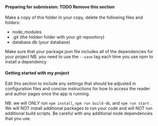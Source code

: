 #### Preparing for submission: TODO Remove this section ####

Make a copy of this folder
In your copy, delete the following files and folders:

* node_modules
* .git (the hidden folder with your git repository)
* database.db (your database)

Make sure that your package.json file includes all of the dependencies for your project NB. you need to use
the ```--save``` tag each time you use npm to install a dependency

#### Getting started with my project ####

Edit this section to include any settings that should be adjusted in configuration files and concise instructions for
how to access the reader and author pages once the app is running.

NB. we will ONLY run ```npm install```, ```npm run build-db```, and ```npm run start``` . We will NOT install additional
packages to run your code and will NOT run additional build scripts. Be careful with any additional node dependencies
that you use.





